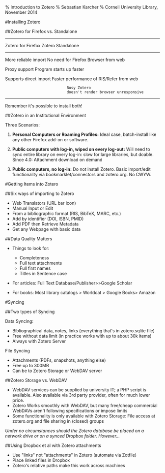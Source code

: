 % Introduction to Zotero
% Sebastian Karcher
% Cornell University Library, November 2014

#Installing Zotero

##Zotero for Firefox vs. Standalone

--------------------------------------------------------------------------
 Zotero for Firefox									Zotero Standalone
 ---------------------------         ---------------------------
 More reliable import 						  No need for Firefox Browser 
 from web 

 Proxy support								 			Program starts up faster
							
 Supports direct import							Faster performance
 of RIS/Refer from web	

  								Busy Zotero 
 							  	doesn't render browser unresponsive
-------------------------------------------------------------------------------------
Remember it's possible to install both!

##Zotero in an Institutional Environment

Three Scenarios:

1. **Personal Computers or Roaming Profiles:** Ideal case, batch-install like any other Firefox add-on or software.

2. **Public computers with log-in, wiped on every log-out:** Will need to sync entire library on every log-in: slow for large libraries, but doable. Since 4.0: Attachment download on demand

3. **Public computers, no log-in:** Do not install Zotero. Basic import/edit functionality via bookmarklet/connectors and zotero.org. No CWYW. 


#Getting Items into Zotero

##Six ways of importing to Zotero
* Web Translators (URL bar icon)
* Manual Input or Edit
* From a bibliographic format (RIS, BibTeX, MARC, etc.)
* Add by identifier (DOI, ISBN, PMID)
* Add PDF then Retrieve Metadata
* Get any Webpage with basic data

##Data Quality Matters

* Things to look for:
   	+ Completeness
   	+ Full text attachments
   	+ Full first names
   	+ Titles in Sentence case

* For articles: Full Text Database/Publisher>>Google Scholar
* For books: Most library catalogs > Worldcat > Google Books> Amazon

#Syncing

##Two types of Syncing

Data Syncing:

* Bibliographical data, notes, links (everything that's in zotero.sqlite file)
* Free without data limit (in practice works with up to about 30k items)
* Always with Zotero Server

File Syncing

* Attachments (PDFs, snapshots, anything else)
* Free up to 300MB
* Can be to Zotero Storage or WebDAV server

##Zotero Storage vs. WebDAV

* WebDAV services can be supplied by university IT; a PHP script is available. Also available via 3rd party provider, often for much lower price.
* Zotero Works smoothly with WebDAV, but many free/cheap commercial WebDAVs aren't following specifications or impose limits
* Some functionality is only available with Zotero Storage: File access at zotero.org and file sharing in (closed) groups

*Under no circumstances should the Zotero database be placed on a network drive or on a synced Dropbox folder. However...*

##Using Dropbox et al with Zotero attachments

* Use "links" not "attachments" in Zotero (automate via Zotfile)
* Place linked files in Dropbox
* Zotero's relative paths make this work across machines
